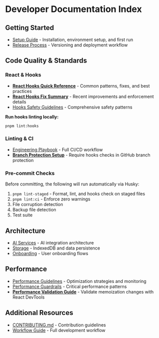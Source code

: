# Developer Documentation Index

## Getting Started

- [Setup Guide](./setup.md) - Installation, environment setup, and first run
- [Release Process](./release.md) - Versioning and deployment workflow

## Code Quality & Standards

### React & Hooks

- [**React Hooks Quick Reference**](../../HOOKS_QUICK_REF.md) - Common patterns, fixes, and best practices
- [**React Hooks Fix Summary**](../../REACT_HOOKS_FIX_SUMMARY.md) - Recent improvements and enforcement details
- [Hooks Safety Guidelines](../HOOKS_SAFETY.md) - Comprehensive safety patterns

**Run hooks linting locally:**

```bash
pnpm lint:hooks
```

### Linting & CI

- [Engineering Playbook](../engineering/linting-and-ci-playbook.md) - Full CI/CD workflow
- [**Branch Protection Setup**](./BRANCH_PROTECTION_SETUP.md) - Require hooks checks in GitHub branch protection

### Pre-commit Checks

Before committing, the following will run automatically via Husky:

1. `pnpm lint-staged` - Format, lint, and hooks check on staged files
2. `pnpm lint:ci` - Enforce zero warnings
3. File corruption detection
4. Backup file detection
5. Test suite

## Architecture

- [AI Services](./ai-services.md) - AI integration architecture
- [Storage](./storage.md) - IndexedDB and data persistence
- [Onboarding](./onboarding.md) - User onboarding flows

## Performance

- [Performance Guidelines](./performance/) - Optimization strategies and monitoring
- [Performance Guardrails](../PERFORMANCE_GUARDRAILS.md) - Critical performance patterns
- [**Performance Validation Guide**](./PERFORMANCE_VALIDATION.md) - Validate memoization changes with React DevTools

## Additional Resources

- [CONTRIBUTING.md](../../CONTRIBUTING.md) - Contribution guidelines
- [Workflow Guide](../engineering/linting-and-ci-playbook.md) - Full development workflow
